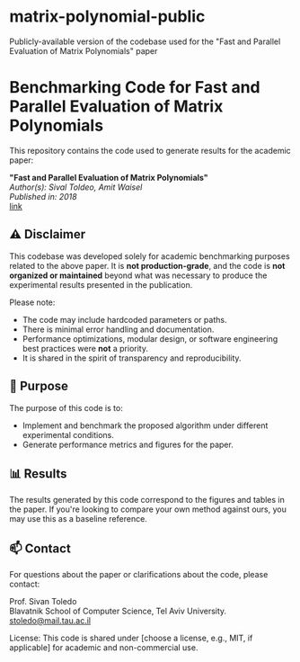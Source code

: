 # matrix-polynomial-public
Publicly-available version of the codebase used for the "Fast and Parallel Evaluation of Matrix Polynomials" paper

# Benchmarking Code for Fast and Parallel Evaluation of Matrix Polynomials

This repository contains the code used to generate results for the academic paper:

**"Fast and Parallel Evaluation of Matrix Polynomials"**  
_Author(s): Sival Toldeo, Amit Waisel_  
_Published in: 2018_  
[link](https://dl.acm.org/doi/abs/10.1145/3337821.3337871)

## ⚠️ Disclaimer

This codebase was developed solely for academic benchmarking purposes related to the above paper. It is **not production-grade**, and the code is **not organized or maintained** beyond what was necessary to produce the experimental results presented in the publication.

Please note:
- The code may include hardcoded parameters or paths.
- There is minimal error handling and documentation.
- Performance optimizations, modular design, or software engineering best practices were **not** a priority.
- It is shared in the spirit of transparency and reproducibility.

## 📄 Purpose

The purpose of this code is to:
- Implement and benchmark the proposed algorithm under different experimental conditions.
- Generate performance metrics and figures for the paper.

## 📊 Results

The results generated by this code correspond to the figures and tables in the paper. If you're looking to compare your own method against ours, you may use this as a baseline reference.

## 📫 Contact

For questions about the paper or clarifications about the code, please contact:

Prof. Sivan Toledo  
Blavatnik School of Computer Science, Tel Aviv University.  
stoledo@mail.tau.ac.il

License: This code is shared under [choose a license, e.g., MIT, if applicable] for academic and non-commercial use.